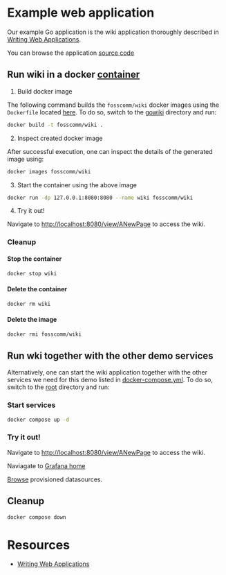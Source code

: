 # Example web application

Our example Go application is the wiki application thoroughly described in [Writing Web Applications](https://go.dev/doc/articles/wiki).

You can browse the application [source code](../../gowiki/wiki.go)

## Run wiki in a docker [container](https://www.docker.com/resources/what-container/)

1. Build docker image

The following command builds the `fosscomm/wiki` docker images using the `Dockerfile` located [here](./Dockerfile). To do so, switch to the [gowiki](../../gowiki) directory and run:

```bash
docker build -t fosscomm/wiki .
```

2. Inspect created docker image

After successful execution, one can inspect the details of the generated image using:

```bash
docker images fosscomm/wiki 
```

3. Start the container using the above image

```bash
docker run -dp 127.0.0.1:8080:8080 --name wiki fosscomm/wiki
```

4. Try it out!

Navigate to [http://localhost:8080/view/ANewPage](http://localhost:8080/view/ANewPage) to access the wiki.

### Cleanup

#### Stop the container
```bash
docker stop wiki
```

#### Delete the container

```bash
docker rm wiki
```

#### Delete the image

```bash
docker rmi fosscomm/wiki
```

## Run wki together with the other demo services

Alternatively, one can start the wiki application together with the other services we need for this demo listed in [docker-compose.yml](../docker-compose.yml). To do so, switch to the [root](../) directory and run:

### Start services

```bash
docker compose up -d
```

### Try it out!

Navigate to [http://localhost:8080/view/ANewPage](http://localhost:8080/view/ANewPage) to access the wiki.

Naviagate to [Grafana home](http://localhost:3000)

[Browse](http://localhost:3000/connections/datasources) provisioned datasources.

## Cleanup

```bash
docker compose down
```

# Resources

- [Writing Web Applications](https://go.dev/doc/articles/wiki/)
